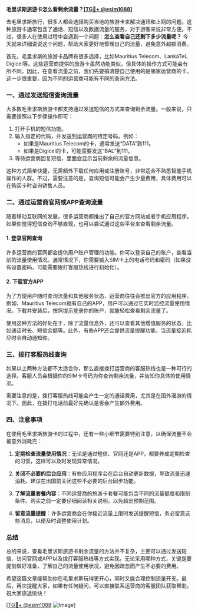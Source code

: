 **毛里求斯旅游卡怎么看剩余流量？[[TG💪+ @esim1088](https://t.me/s/esim1088)]**

去毛里求斯旅行，很多人都会选择购买当地的旅游卡来解决通讯和上网的问题。这种旅游卡通常包含了通话、短信以及数据流量的服务，对于游客来说非常方便。不过，很多人在使用过程中会遇到一个问题：**怎么查看自己还剩下多少流量呢？** 今天就来详细说说这个问题，帮助大家更好地管理自己的流量，避免意外超额消费。

首先，毛里求斯的旅游卡品牌有很多选择，比如Mauritius Telecom、LankaTel、Digicel等。这些运营商提供的旅游卡虽然功能类似，但具体的操作方式可能会有所不同。因此，在查看流量之前，我们先要搞清楚自己使用的是哪家运营商的卡。这一步很重要，因为不同的运营商可能有不同的查询方法。

### 一、通过发送短信查询流量

大多数毛里求斯旅游卡都支持通过发送短信的方式来查询剩余流量。一般来说，只需要按照以下步骤操作即可：

1. 打开手机的短信功能。
2. 输入指定的代码，并发送到运营商的特定号码。例如：
   - 如果是Mauritius Telecom的卡，通常发送“DATA”到111。
   - 如果是Digicel的卡，可能需要发送“BAL”到111。
3. 等待运营商回复短信，里面会显示当前剩余的流量信息。

这种方式简单快捷，无需额外下载任何应用或注册账号，非常适合不熟悉智能手机操作的人群。不过，需要注意的是，查询短信可能会产生少量费用，具体费用可以在购买卡时咨询销售人员。

### 二、通过运营商官网或APP查询流量

随着移动互联网的发展，很多运营商都推出了自己的官方网站或者手机应用程序。如果你觉得短信查询不够直观，也可以尝试通过这些平台来查看剩余流量。

#### 1. 登录官网查询
许多运营商的官网都会提供用户账户管理的功能。你可以登录自己的账户，查看当前的流量使用情况。通常情况下，你需要输入SIM卡上的电话号码和密码（如果没有设置密码，可能需要拨打客服热线进行初始化）。

#### 2. 下载官方APP
为了方便用户随时查询流量和其他服务状态，运营商往往会推出官方的应用程序。例如，Mauritius Telecom就有自己的APP，用户可以通过它实时监控流量使用情况。下载并安装后，按照提示登录你的账户，就能轻松查看剩余流量了。

使用这种方法的好处在于，除了流量信息外，还可以查看其他增值服务的状态，比如通话时长、短信余额等。此外，有些APP还会提供流量提醒功能，当流量接近耗尽时会自动通知你。

### 三、拨打客服热线查询

如果以上两种方法都不太适合你，那么直接拨打运营商的客服热线也是一种可行的选择。客服人员会根据你的SIM卡号码为你查询剩余流量，并告知你具体的使用情况。

需要注意的是，拨打客服热线可能会产生一定的通话费用，尤其是在国外漫游的情况下。因此，在拨打电话前最好先确认是否会产生额外费用。

### 四、注意事项

在使用毛里求斯旅游卡的过程中，还有一些小细节需要特别注意，以确保流量不会被意外消耗完：

1. **定期检查流量使用情况**：无论是通过短信、官网还是APP，都要养成定期检查的习惯，这样可以及时发现异常情况。
   
2. **关闭不必要的后台应用**：有些应用程序会在后台自动更新数据，导致流量迅速消耗。建议在出国前关闭这些不必要的后台同步功能。

3. **了解流量套餐内容**：不同运营商的旅游卡套餐可能包含不同的流量额度和限制条件。购买之前一定要仔细阅读相关说明，以免超出预期范围。

4. **留意流量提醒**：许多运营商会在你接近流量上限时发送提醒短信，务必留意这些消息，以便及时调整使用计划。

### 总结

总的来说，查看毛里求斯旅游卡剩余流量的方法并不复杂，主要可以通过发送短信、访问官网或APP以及拨打客服热线等方式实现。无论采用哪种方式，关键是要提前做好准备，了解自己的流量使用状况，避免因疏忽而产生不必要的费用。

希望这篇文章能帮助你在毛里求斯玩得更开心，同时又能合理控制流量开支。最后，再次提醒大家，如果有任何疑问，可以直接联系运营商的客服团队获取帮助。祝大家旅途愉快！

[[TG💪+ @esim1088](https://t.me/s/esim1088) ![Image](https://i.postimg.cc/4NQfJmqS/Snipaste-2025-05-13-00-14-12.png)]